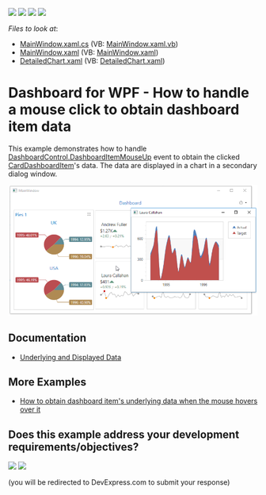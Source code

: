 <!-- default badges list -->
![](https://img.shields.io/endpoint?url=https://codecentral.devexpress.com/api/v1/VersionRange/142554540/18.1.5%2B)
[![](https://img.shields.io/badge/Open_in_DevExpress_Support_Center-FF7200?style=flat-square&logo=DevExpress&logoColor=white)](https://supportcenter.devexpress.com/ticket/details/T830555)
[![](https://img.shields.io/badge/📖_How_to_use_DevExpress_Examples-e9f6fc?style=flat-square)](https://docs.devexpress.com/GeneralInformation/403183)
[![](https://img.shields.io/badge/💬_Leave_Feedback-feecdd?style=flat-square)](#does-this-example-address-your-development-requirementsobjectives)
<!-- default badges end -->
<!-- default file list -->
*Files to look at*:

* [MainWindow.xaml.cs](./CS/Dashboard_ClientDataCards_Wpf/MainWindow.xaml.cs) (VB: [MainWindow.xaml.vb](./VB/Dashboard_ClientDataCards_Wpf/MainWindow.xaml.vb))
* [MainWindow.xaml](./CS/Dashboard_ClientDataCards_Wpf/MainWindow.xaml) (VB: [MainWindow.xaml](./VB/Dashboard_ClientDataCards_Wpf/MainWindow.xaml))
* [DetailedChart.xaml](./CS/Dashboard_ClientDataCards_Wpf/DetailedChart.xaml) (VB: [DetailedChart.xaml](./VB/Dashboard_ClientDataCards_Wpf/DetailedChart.xaml))
<!-- default file list end -->

# Dashboard for WPF - How to handle a mouse click to obtain dashboard item data

This example demonstrates how to handle [DashboardControl.DashboardItemMouseUp](https://docs.devexpress.com/Dashboard/DevExpress.DashboardWpf.DashboardControl.DashboardItemMouseUp) event to obtain the 
clicked [CardDashboardItem](https://docs.devexpress.com/Dashboard/DevExpress.DashboardCommon.CardDashboardItem)'s data. The data are displayed in a chart in a secondary dialog window.

![](https://github.com/DevExpress-Examples/wpf-dashboard-how-to-obtain-clicked-item-data/blob/18.1.5%2B/images/DashboardItemMouseUpExample.png)

## Documentation

- [Underlying and Displayed Data](https://docs.devexpress.com/Dashboard/400159/wpf-viewer/obtain-underlying-and-displayed-data)

## More Examples

- [How to obtain dashboard item's underlying data when the mouse hovers over it](https://github.com/DevExpress-Examples/wpf-dashboard-how-to-obtain-item-data-on-mouse-hover)
<!-- feedback -->
## Does this example address your development requirements/objectives?

[<img src="https://www.devexpress.com/support/examples/i/yes-button.svg"/>](https://www.devexpress.com/support/examples/survey.xml?utm_source=github&utm_campaign=wpf-dashboard-how-to-obtain-clicked-item-data&~~~was_helpful=yes) [<img src="https://www.devexpress.com/support/examples/i/no-button.svg"/>](https://www.devexpress.com/support/examples/survey.xml?utm_source=github&utm_campaign=wpf-dashboard-how-to-obtain-clicked-item-data&~~~was_helpful=no)

(you will be redirected to DevExpress.com to submit your response)
<!-- feedback end -->
